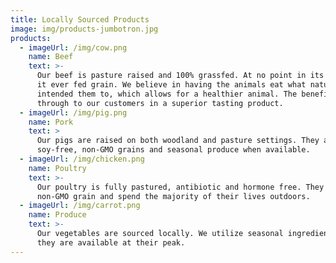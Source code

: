 ```yaml
---
title: Locally Sourced Products
image: img/products-jumbotron.jpg
products:
  - imageUrl: /img/cow.png
    name: Beef
    text: >-
      Our beef is pasture raised and 100% grassfed. At no point in its life is
      it ever fed grain. We believe in having the animals eat what nature
      intended them to, which allows for a healthier animal. The benefit carries
      through to our customers in a superior tasting product.
  - imageUrl: /img/pig.png
    name: Pork
    text: >
      Our pigs are raised on both woodland and pasture settings. They are fed
      soy-free, non-GMO grains and seasonal produce when available.
  - imageUrl: /img/chicken.png
    name: Poultry
    text: >-
      Our poultry is fully pastured, antibiotic and hormone free. They are fed
      non-GMO grain and spend the majority of their lives outdoors.
  - imageUrl: /img/carrot.png
    name: Produce
    text: >-
      Our vegetables are sourced locally. We utilize seasonal ingredients when
      they are available at their peak.
---
```

